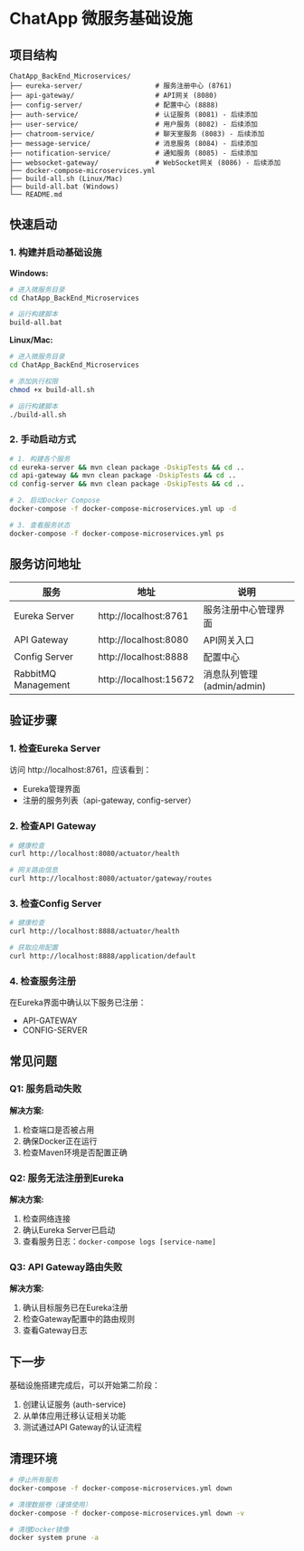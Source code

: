 # ChatApp 微服务基础设施

## 项目结构

```
ChatApp_BackEnd_Microservices/
├── eureka-server/                  # 服务注册中心 (8761)
├── api-gateway/                    # API网关 (8080)
├── config-server/                  # 配置中心 (8888)
├── auth-service/                   # 认证服务 (8081) - 后续添加
├── user-service/                   # 用户服务 (8082) - 后续添加
├── chatroom-service/               # 聊天室服务 (8083) - 后续添加
├── message-service/                # 消息服务 (8084) - 后续添加
├── notification-service/           # 通知服务 (8085) - 后续添加
├── websocket-gateway/              # WebSocket网关 (8086) - 后续添加
├── docker-compose-microservices.yml
├── build-all.sh (Linux/Mac)
├── build-all.bat (Windows)
└── README.md
```

## 快速启动

### 1. 构建并启动基础设施

**Windows:**
```bash
# 进入微服务目录
cd ChatApp_BackEnd_Microservices

# 运行构建脚本
build-all.bat
```

**Linux/Mac:**
```bash
# 进入微服务目录
cd ChatApp_BackEnd_Microservices

# 添加执行权限
chmod +x build-all.sh

# 运行构建脚本
./build-all.sh
```

### 2. 手动启动方式

```bash
# 1. 构建各个服务
cd eureka-server && mvn clean package -DskipTests && cd ..
cd api-gateway && mvn clean package -DskipTests && cd ..
cd config-server && mvn clean package -DskipTests && cd ..

# 2. 启动Docker Compose
docker-compose -f docker-compose-microservices.yml up -d

# 3. 查看服务状态
docker-compose -f docker-compose-microservices.yml ps
```

## 服务访问地址

| 服务 | 地址 | 说明 |
|------|------|------|
| Eureka Server | http://localhost:8761 | 服务注册中心管理界面 |
| API Gateway | http://localhost:8080 | API网关入口 |
| Config Server | http://localhost:8888 | 配置中心 |
| RabbitMQ Management | http://localhost:15672 | 消息队列管理 (admin/admin) |

## 验证步骤

### 1. 检查Eureka Server
访问 http://localhost:8761，应该看到：
- Eureka管理界面
- 注册的服务列表（api-gateway, config-server）

### 2. 检查API Gateway
```bash
# 健康检查
curl http://localhost:8080/actuator/health

# 网关路由信息
curl http://localhost:8080/actuator/gateway/routes
```

### 3. 检查Config Server
```bash
# 健康检查
curl http://localhost:8888/actuator/health

# 获取应用配置
curl http://localhost:8888/application/default
```

### 4. 检查服务注册
在Eureka界面中确认以下服务已注册：
- API-GATEWAY
- CONFIG-SERVER

## 常见问题

### Q1: 服务启动失败
**解决方案:**
1. 检查端口是否被占用
2. 确保Docker正在运行
3. 检查Maven环境是否配置正确

### Q2: 服务无法注册到Eureka
**解决方案:**
1. 检查网络连接
2. 确认Eureka Server已启动
3. 查看服务日志：`docker-compose logs [service-name]`

### Q3: API Gateway路由失败
**解决方案:**
1. 确认目标服务已在Eureka注册
2. 检查Gateway配置中的路由规则
3. 查看Gateway日志

## 下一步

基础设施搭建完成后，可以开始第二阶段：
1. 创建认证服务 (auth-service)
2. 从单体应用迁移认证相关功能
3. 测试通过API Gateway的认证流程

## 清理环境

```bash
# 停止所有服务
docker-compose -f docker-compose-microservices.yml down

# 清理数据卷（谨慎使用）
docker-compose -f docker-compose-microservices.yml down -v

# 清理Docker镜像
docker system prune -a
```